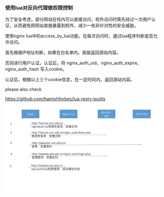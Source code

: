 ### 使用lua对反向代理做权限控制

为了安全考虑，部分网站在校内可以直接访问，校外访问时需先经过一次用户认证，从而避免把网站直接暴露到校外，减少一些非针对性的安全威胁。

使用nginx lua中的access_by_lua功能，在每次访问时，通过lua程序判断是否允许访问。

首先根据IP地址判断，如果在白名单内，直接返回源站内容。

否则进行用户认证。认证后，将 nginx_auth_uid，nginx_auth_expire, nginx_auth_hash 写入cookie。

认证后，根据以上三个cookie信息，在一定时间内，返回源站内容。

please also check

https://github.com/hamishforbes/lua-resty-iputils

![登录过程](img/login.jpg)

